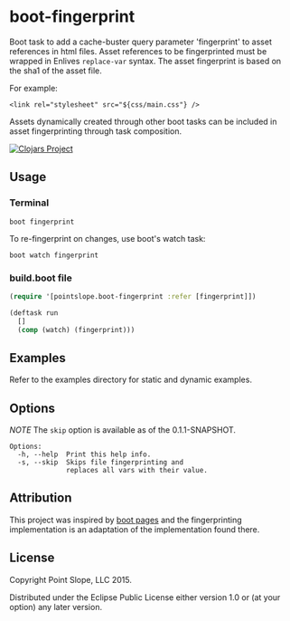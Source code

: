# boot-fingerprint

Boot task to add a cache-buster query parameter 'fingerprint' to asset
references in html files. Asset references to be fingerprinted must be
wrapped in Enlives `replace-var` syntax. The asset fingerprint is
based on the sha1 of the asset file.

For example:

    <link rel="stylesheet" src="${css/main.css"} />

Assets dynamically created through other boot tasks can be included in
asset fingerprinting through task composition.

[![Clojars Project](http://clojars.org/boot-fingerprint/latest-version.svg)](http://clojars.org/boot-fingerprint)

## Usage

### Terminal

```
boot fingerprint
```
To re-fingerprint on changes, use boot's watch task:

```
boot watch fingerprint
```

### build.boot file

```clojure
(require '[pointslope.boot-fingerprint :refer [fingerprint]])

(deftask run
  []
  (comp (watch) (fingerprint)))
```

## Examples

Refer to the examples directory for static and dynamic examples.

## Options

*NOTE* The `skip` option is available as of the 0.1.1-SNAPSHOT.

```
Options:
  -h, --help  Print this help info.
  -s, --skip  Skips file fingerprinting and
              replaces all vars with their value.
```

## Attribution

This project was inspired by [boot pages](https://github.com/DanThiffault/boot-pages) and the fingerprinting
implementation is an adaptation of the implementation found there.

## License

Copyright Point Slope, LLC 2015.

Distributed under the Eclipse Public License either version 1.0 or (at
your option) any later version.
